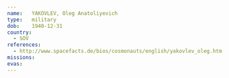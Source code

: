 ```yaml
---
name:	YAKOVLEV, Oleg Anatoliyevich 
type:	military
dob:	1940-12-31
country:
  - SOV
references:
  - http://www.spacefacts.de/bios/cosmonauts/english/yakovlev_oleg.htm
missions:
evas:
---
```

